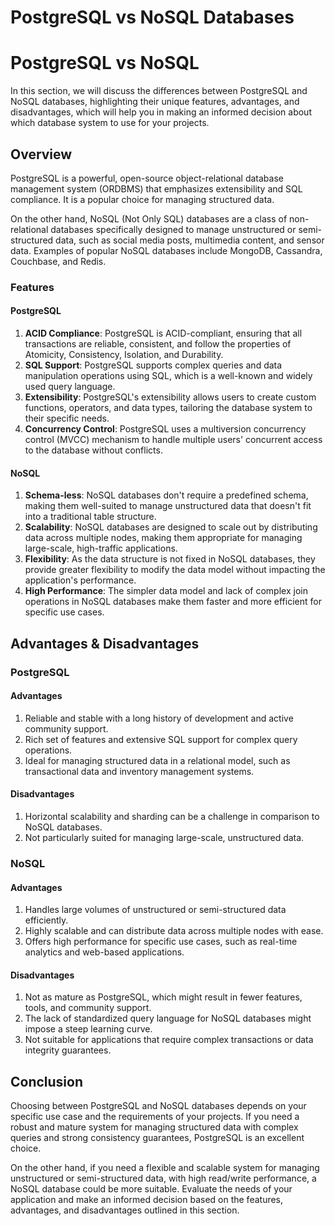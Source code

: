 # PostgreSQL vs NoSQL Databases

# PostgreSQL vs NoSQL

In this section, we will discuss the differences between PostgreSQL and NoSQL databases, highlighting their unique features, advantages, and disadvantages, which will help you in making an informed decision about which database system to use for your projects.

## Overview

PostgreSQL is a powerful, open-source object-relational database management system (ORDBMS) that emphasizes extensibility and SQL compliance. It is a popular choice for managing structured data.

On the other hand, NoSQL (Not Only SQL) databases are a class of non-relational databases specifically designed to manage unstructured or semi-structured data, such as social media posts, multimedia content, and sensor data. Examples of popular NoSQL databases include MongoDB, Cassandra, Couchbase, and Redis.

### Features

#### PostgreSQL 

1. **ACID Compliance**: PostgreSQL is ACID-compliant, ensuring that all transactions are reliable, consistent, and follow the properties of Atomicity, Consistency, Isolation, and Durability.
2. **SQL Support**: PostgreSQL supports complex queries and data manipulation operations using SQL, which is a well-known and widely used query language.
3. **Extensibility**: PostgreSQL's extensibility allows users to create custom functions, operators, and data types, tailoring the database system to their specific needs.
4. **Concurrency Control**: PostgreSQL uses a multiversion concurrency control (MVCC) mechanism to handle multiple users' concurrent access to the database without conflicts.

#### NoSQL

1. **Schema-less**: NoSQL databases don't require a predefined schema, making them well-suited to manage unstructured data that doesn't fit into a traditional table structure.
2. **Scalability**: NoSQL databases are designed to scale out by distributing data across multiple nodes, making them appropriate for managing large-scale, high-traffic applications.
3. **Flexibility**: As the data structure is not fixed in NoSQL databases, they provide greater flexibility to modify the data model without impacting the application's performance.
4. **High Performance**: The simpler data model and lack of complex join operations in NoSQL databases make them faster and more efficient for specific use cases.

## Advantages & Disadvantages

### PostgreSQL

#### Advantages

1. Reliable and stable with a long history of development and active community support.
2. Rich set of features and extensive SQL support for complex query operations.
3. Ideal for managing structured data in a relational model, such as transactional data and inventory management systems.

#### Disadvantages

1. Horizontal scalability and sharding can be a challenge in comparison to NoSQL databases.
2. Not particularly suited for managing large-scale, unstructured data.

### NoSQL

#### Advantages

1. Handles large volumes of unstructured or semi-structured data efficiently.
2. Highly scalable and can distribute data across multiple nodes with ease.
3. Offers high performance for specific use cases, such as real-time analytics and web-based applications.

#### Disadvantages

1. Not as mature as PostgreSQL, which might result in fewer features, tools, and community support.
2. The lack of standardized query language for NoSQL databases might impose a steep learning curve.
3. Not suitable for applications that require complex transactions or data integrity guarantees.

## Conclusion

Choosing between PostgreSQL and NoSQL databases depends on your specific use case and the requirements of your projects. If you need a robust and mature system for managing structured data with complex queries and strong consistency guarantees, PostgreSQL is an excellent choice.

On the other hand, if you need a flexible and scalable system for managing unstructured or semi-structured data, with high read/write performance, a NoSQL database could be more suitable. Evaluate the needs of your application and make an informed decision based on the features, advantages, and disadvantages outlined in this section.